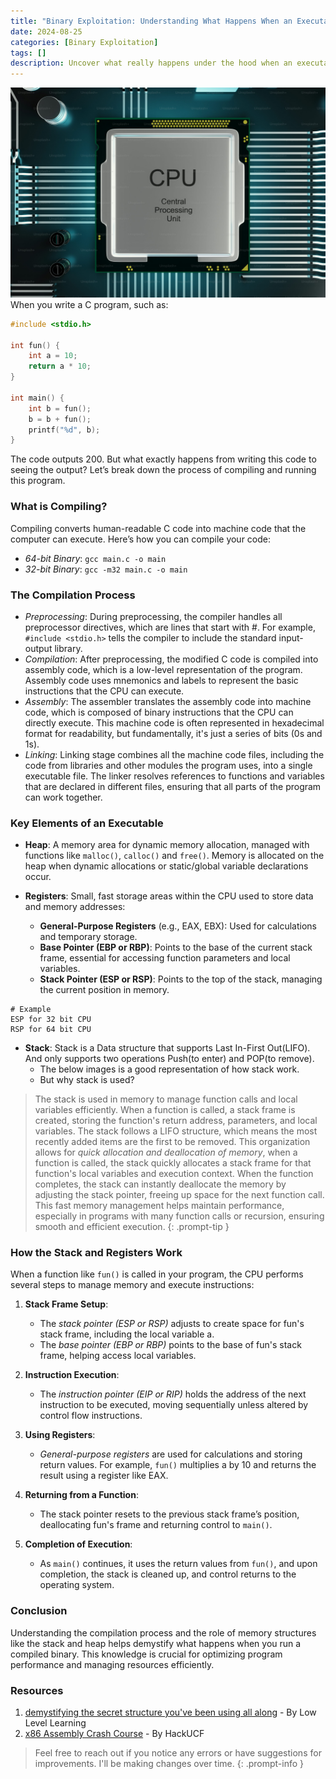 ```yaml
---
title: "Binary Exploitation: Understanding What Happens When an Executable Runs"
date: 2024-08-25
categories: [Binary Exploitation]
tags: []
description: Uncover what really happens under the hood when an executable runs, from compiling to memory management.
---
```

![Landscape](cpu-bin1.jpeg)
When you write a C program, such as:

```c
#include <stdio.h>

int fun() {
    int a = 10;
    return a * 10;
}

int main() {
    int b = fun();
    b = b + fun();
    printf("%d", b);
}
```

The code outputs 200. But what exactly happens from writing this code to seeing the output? Let’s break down the process of compiling and running this program.

### What is Compiling?

Compiling converts human-readable C code into machine code that the computer can execute. Here’s how you can compile your code:

- *64-bit Binary*: `gcc main.c -o main`
- *32-bit Binary*: `gcc -m32 main.c -o main`

### The Compilation Process

- *Preprocessing*: During preprocessing, the compiler handles all preprocessor directives, which are lines that start with #. For example, `#include <stdio.h>` tells the compiler to include the standard input-output library. 
- *Compilation*: After preprocessing, the modified C code is compiled into assembly code, which is a low-level representation of the program. Assembly code uses mnemonics and labels to represent the basic instructions that the CPU can execute. 
- *Assembly*: The assembler translates the assembly code into machine code, which is composed of binary instructions that the CPU can directly execute. This machine code is often represented in hexadecimal format for readability, but fundamentally, it's just a series of bits (0s and 1s).
- *Linking*: Linking stage combines all the machine code files, including the code from libraries and other modules the program uses, into a single executable file. The linker resolves references to functions and variables that are declared in different files, ensuring that all parts of the program can work together. 

### Key Elements of an Executable

- **Heap**: A memory area for dynamic memory allocation, managed with functions like `malloc()`, `calloc()` and `free()`. Memory is allocated on the heap when dynamic allocations or static/global variable declarations occur.

- **Registers**: Small, fast storage areas within the CPU used to store data and memory addresses:
  - **General-Purpose Registers** (e.g., EAX, EBX): Used for calculations and temporary storage.
  - **Base Pointer (EBP or RBP)**: Points to the base of the current stack frame, essential for accessing function parameters and local variables.
  - **Stack Pointer (ESP or RSP)**: Points to the top of the stack, managing the current position in memory.
```
# Example
ESP for 32 bit CPU
RSP for 64 bit CPU
```

- **Stack**: Stack is a Data structure that supports Last In-First Out(LIFO). And only supports two operations Push(to enter) and POP(to remove). 
   - The below images is a good representation of how stack work.
   - But why stack is used?
> The stack is used in memory to manage function calls and local variables efficiently. When a function is called, a stack frame is created, storing the function's return address, parameters, and local variables. The stack follows a LIFO structure, which means the most recently added items are the first to be removed. This organization allows for *quick allocation and deallocation of memory*, when a function is called, the stack quickly allocates a stack frame for that function's local variables and execution context. When the function completes, the stack can instantly deallocate the memory by adjusting the stack pointer, freeing up space for the next function call. This fast memory management helps maintain performance, especially in programs with many function calls or recursion, ensuring smooth and efficient execution.
{: .prompt-tip }

### How the Stack and Registers Work
When a function like `fun()` is called in your program, the CPU performs several steps to manage memory and execute instructions:

1. **Stack Frame Setup**:
   - The *stack pointer (ESP or RSP)* adjusts to create space for fun's stack frame, including the local variable a.
   - The *base pointer (EBP or RBP)* points to the base of fun's stack frame, helping access local variables.

2. **Instruction Execution**:
   - The *instruction pointer (EIP or RIP)* holds the address of the next instruction to be executed, moving sequentially unless altered by control flow instructions. 

3. **Using Registers**:
   - *General-purpose registers* are used for calculations and storing return values. For example, `fun()` multiplies a by 10 and returns the result using a register like EAX.

4. **Returning from a Function**:
   - The stack pointer resets to the previous stack frame’s position, deallocating fun's frame and returning control to `main()`.

5. **Completion of Execution**:
   - As `main()` continues, it uses the return values from `fun()`, and upon completion, the stack is cleaned up, and control returns to the operating system.

### Conclusion

Understanding the compilation process and the role of memory structures like the stack and heap helps demystify what happens when you run a compiled binary. This knowledge is crucial for optimizing program performance and managing resources efficiently.

### Resources
1. [demystifying the secret structure you've been using all along](https://youtu.be/CRTR5ljBjPM?si=RGi2_L_NlxXiDWSD) - By Low Level Learning
2. [x86 Assembly Crash Course](https://www.youtube.com/watch?v=75gBFiFtAb8) - By HackUCF

> Feel free to reach out if you notice any errors or have suggestions for improvements. I'll be making changes over time.
{: .prompt-info }